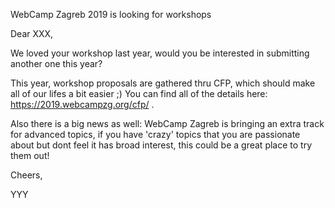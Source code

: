 WebCamp Zagreb 2019 is looking for workshops

Dear XXX,

We loved your workshop last year, would you be interested in
submitting another one this year?

This year, workshop proposals are gathered thru CFP, which should make
all of our lifes a bit easier ;) You can find all of the details here:
https://2019.webcampzg.org/cfp/ .

Also there is a big news as well: WebCamp Zagreb is bringing an extra
track for advanced topics, if you have 'crazy' topics that you are
passionate about but dont feel it has broad interest, this could be a
great place to try them out!

Cheers,

YYY